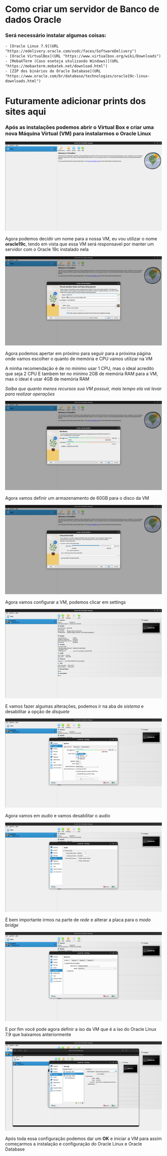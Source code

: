 # Como criar um servidor de Banco de dados Oracle

### Será necessário instalar algumas coisas:

    - [Oracle Linux 7.9](URL "https://edelivery.oracle.com/osdc/faces/SoftwareDelivery")
    - [Oracle VirtualBox](URL "https://www.virtualbox.org/wiki/Downloads")
    - [MobaXTerm (Caso eseteja utulizando Windows)](URL "https://mobaxterm.mobatek.net/download.html")
    - [ZIP dos binários do Oracle Database](URL "https://www.oracle.com/br/database/technologies/oracle19c-linux-downloads.html")

# Futuramente adicionar prints dos sites aqui


### Após as instalações podemos abrir o **Virtual Box** e criar uma nova Máquina Virtual (VM) para instalarmos o **Oracle Linux**

<img src="../assets/instalação/inicio_virtual_box.png">

Agora podemos decidir um nome para a nossa VM, eu vou utilizar o nome **oracle19c**,
tendo em vista que essa VM será responsavel por manter um servidor com o Oracle 19c instalado nela

<img src="../assets/instalação/nome_vm.png">

Agora podemos apertar em próximo para seguir para a próxima página onde vamos escolher o quanto de memória e CPU vamos utilizar na VM

A minha recomendação é de no minimo usar 1 CPU, mas o ideal acredito que seja 2 CPU
E tambem ter no minimo 2GB de memória RAM para a VM, mas o ideal é usar 4GB de memória RAM

*Saiba que quanto menos recursos sua VM possuir, mais tempo ela vai levar para realizar operações*

<img src="../assets/instalação/memoria_cpu.png">

Agora vamos definir um armazenamento de 60GB para o disco da VM

<img src="../assets/instalação/tamanho_disco_vm.png">

Agora vamos configurar a VM, podemos clicar em settings

<img src="../assets/instalação/config.png">

E vamos fazer algumas alterações, podemos ir na aba de *sistema* e desabilitar a opção de *disquete*

<img src="../assets/instalação/desabilitar_disquete.png">

Agora vamos em *audio* e vamos desabilitar o audio

<img src="../assets/instalação/desabilitar_audio.png">

É bem importante irmos na parte de *rede* e alterar a placa para o *modo bridge*

<img src="../assets/instalação/placa_modo_bridge.png">

E por fim você pode agora definir a iso da VM que é a iso do Oracle Linux 7.9 que baixamos anteriormente

<img src="../assets/instalação/setando_iso.png">

Após toda essa configuração podemos dar um **OK** e iniciar a VM para assim começarmos a instalação e configuração do Oracle Linux e Oracle Database